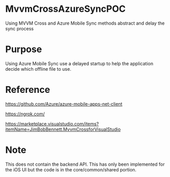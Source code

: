 # MvvmCrossAzureSyncPOC
Using MVVM Cross and Azure Mobile Sync methods abstract and delay the sync process
# Purpose
Using Azure Mobile Sync use a delayed startup to help the application decide which offline file to use.
# Reference
https://github.com/Azure/azure-mobile-apps-net-client

https://ngrok.com/

https://marketplace.visualstudio.com/items?itemName=JimBobBennett.MvvmCrossforVisualStudio

# Note
This does not contain the backend API.
This has only been implemented for the iOS UI but the code is in the core/common/shared portion.
